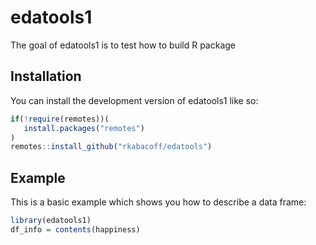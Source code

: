 
# edatools1

<!-- badges: start -->
<!-- badges: end -->

The goal of edatools1 is to test how to build R package

## Installation

You can install the development version of edatools1 like so:

```r
if(!require(remotes))(
   install.packages("remotes")
)
remotes::install_github("rkabacoff/edatools")
```

## Example

This is a basic example which shows you how to describe a data frame:

``` r
library(edatools1)
df_info = contents(happiness)
```

